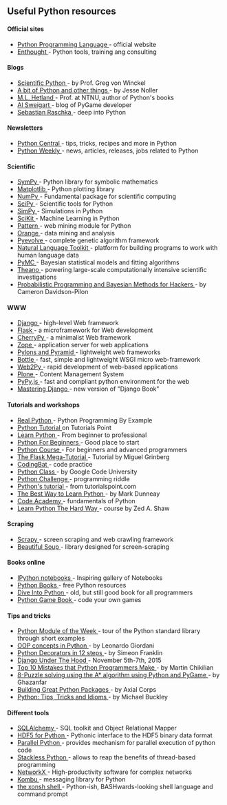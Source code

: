 ## Useful Python resources
#### Official sites
+ <a href="http://www.python.org/" target="_blank">Python Programming Language </a> - official website
+ <a href="http://www.enthought.com/" target="_blank">Enthought </a> - Python tools, training ang consulting

#### Blogs

+ <a href="http://www.scientificpython.net/" target="_blank">Scientific Python </a> - by Prof. Greg von Winckel
+ <a href="http://jessenoller.com/good-to-great-python-reads/" target="_blank">A bit of Python and other things </a> - by Jesse Noller
+ <a href="http://hetland.org/" target="_blank">M.L. Hetland </a> - Prof. at NTNU, author of Python&#39;s books
+ <a href="http://coffeeghost.net/" target="_blank">Al Sweigart </a> - blog of PyGame developer
+ <a href="http://sebastianraschka.com/Articles/2014_deep_python.html" target="_blank">Sebastian Raschka </a> - deep into Python
#### Newsletters
+ <a href="http://www.pythoncentral.io/" target="_blank">Python Central </a> - tips, tricks, recipes and more in Python
+ <a href="http://www.pythonweekly.com/" target="_blank">Python Weekly </a> - news, articles, releases, jobs related to Python

#### Scientific
+ <a href="http://sympy.org/en/index.html" target="_blank">SymPy </a> - Python library for symbolic mathematics
+ <a href="http://matplotlib.sourceforge.net/" target="_blank">Matplotlib </a> - Python plotting library
+ <a href="http://numpy.scipy.org/" target="_blank">NumPy </a> - Fundamental package for scientific computing
+ <a href="http://www.scipy.org/" target="_blank">SciPy </a> - Scientific tools for Python
+ <a href="http://simpy.sourceforge.net/" target="_blank">SimPy </a> - Simulations in Python
+ <a href="http://scikit-learn.org/stable/" target="_blank">SciKit </a> - Machine Learning in Python
+ <a href="http://www.clips.ua.ac.be/pages/pattern" target="_blank">Pattern </a> - web mining module for Python
+ <a href="http://orange.biolab.si/" target="_blank">Orange </a> - data mining and analysis
+ <a href="http://pyevolve.sourceforge.net/" target="_blank">Pyevolve </a> - complete genetic algorithm framework
+ <a href="http://nltk.org/" target="_blank">Natural Language Toolkit </a> - platform for building programs to work with human language data
+ <a href="http://pymc-devs.github.io/pymc/index.html" target="_blank">PyMC </a> - Bayesian statistical models and fitting algorithms
+ <a href="http://deeplearning.net/software/theano/" target="_blank">Theano </a> - powering large-scale computationally intensive scientific investigations
+ <a href="https://github.com/CamDavidsonPilon/Probabilistic-Programming-and-Bayesian-Methods-for-Hackers" target="_blank">Probabilistic Programming and Bayesian Methods for Hackers </a> - by Cameron Davidson-Pilon


#### WWW
+ <a href="https://www.djangoproject.com/" target="_blank">Django </a> - high-level Web framework
+ <a href="http://flask.pocoo.org/" target="_blank">Flask </a> - a microframework for Web development
+ <a href="http://www.cherrypy.org/" target="_blank">CherryPy </a> - a minimalist Web framework
+ <a href="http://zope.org/" target="_blank">Zope </a> - application server for web applications
+ <a href="http://www.pylonsproject.org/" target="_blank">Pylons and Pyramid </a> - lightweight web frameworks
+ <a href="http://bottlepy.org/docs/dev/index.html" target="_blank">Bottle </a> - fast, simple and lightweight WSGI micro web-framework
+ <a href="http://www.web2py.com/" target="_blank">Web2Py </a> - rapid development of web-based applications
+ <a href="http://plone.org/" target="_blank">Plone </a> - Content Management System
+ <a href="http://pypyjs.org/" target="_blank">PyPy.js </a> - fast and compliant python environment for the web
+ <a href="http://masteringdjango.com/" target="_blank">Mastering Django </a> - new version of &quot;Django Book&quot;

#### Tutorials and workshops

+ <a href="https://realpython.com/" target="_blank">Real Python </a> - Python Programming By Example
+ <a href="https://www.tutorialspoint.com/python/index.htm" target="_blank">Python Tutorial </a> on Tutorials Point
+ <a href="http://www.learnpython.org/" target="_blank">Learn Python </a> - From beginner to professional
+ <a href="http://www.pythonforbeginners.com/" target="_blank">Python For Beginners </a> - Good place to start
+ <a href="http://www.python-course.eu/course.php" target="_blank">Python Course </a> - For beginners and advanced programmers
+ <a href="http://blog.miguelgrinberg.com/post/the-flask-mega-tutorial-part-i-hello-world" target="_blank">The Flask Mega-Tutorial </a> - Tutorial by Miguel Grinberg
+ <a href="http://codingbat.com/python" target="_blank">CodingBat </a> - code practice
+ <a href="http://code.google.com/intl/pl/edu/languages/google-python-class/index.html" target="_blank">Python Class </a> - by Google Code University
+ <a href="http://www.pythonchallenge.com/" target="_blank">Python Challenge </a> - programming riddle
+ <a href="http://www.tutorialspoint.com/python/" target="_blank">Python&#39;s tutorial </a> - from tutorialspoint.com
+ <a href="http://net.tutsplus.com/tutorials/the-best-way-to-learn-python/" target="_blank">The Best Way to Learn Python </a> -  by Mark Dunneay
+ <a href="http://www.codecademy.com/tracks/python" target="_blank">Code Academy </a> - fundamentals of Python
+ <a href="http://learnpythonthehardway.org/" target="_blank">Learn Python The Hard Way </a> - course by Zed A. Shaw


#### Scraping
+ <a href="http://scrapy.org/" target="_blank">Scrapy </a> - screen scraping and web crawling framework
+ <a href="http://www.crummy.com/software/BeautifulSoup/" target="_blank">Beautiful Soup </a> - library designed for screen-scraping

#### Books online
+ <a href="https://github.com/ipython/ipython/wiki/A-gallery-of-interesting-IPython-Notebooks" target="_blank">IPython notebooks </a> - Inspiring gallery of Notebooks
+ <a href="http://pythonbooks.revolunet.com/" target="_blank">Python Books </a> - free Python resources
+ <a href="http://www.diveintopython.net/" target="_blank">Dive Into Python </a> - old, but still good book for all programmers
+ <a href="http://thepythongamebook.com/" target="_blank">Python Game Book </a> - code your own games

#### Tips and tricks
+ <a href="https://pymotw.com/2/" target="_blank">Python Module of the Week </a> - tour of the Python standard library through short examples
+ <a href="http://lgiordani.github.io/blog/2014/03/05/oop-concepts-in-python-2-dot-x-part-1/" target="_blank">OOP concepts in Python </a> - by Leonardo Giordani
+ <a href="http://simeonfranklin.com/blog/2012/jul/1/python-decorators-in-12-steps/" target="_blank">Python Decorators in 12 steps </a> - by Simeon Franklin
+ <a href="https://opbeat.com/events/duth/" target="_blank">Django Under The Hood </a> - November 5th-7th, 2015
+ <a href="http://www.toptal.com/python/top-10-mistakes-that-python-programmers-make" target="_blank">Top 10 Mistakes that Python Programmers Make  </a> - by Martin Chikilian
+ <a href="http://www.codeproject.com/Articles/365553/8-Puzzle-solving-using-the-A-algorithm-using-Pytho" target="_blank">8-Puzzle solving using the A* algorithm using Python and PyGame </a> - by Ghazanfar
+ <a href="http://axialcorps.com/2013/08/29/5-simple-rules-for-building-great-python-packages/#!" target="_blank">Building Great Python Packages </a> - by Axial Corps
+ <a href="https://codefisher.org/catch/blog/2015/01/27/python-tips-tricks-and-idioms/" target="_blank">Python: Tips, Tricks and Idioms </a> - by Michael Buckley

#### Different tools
+ <a href="http://www.sqlalchemy.org/" target="_blank">SQLAlchemy </a> - SQL toolkit and Object Relational Mapper
+ <a href="http://www.h5py.org/" target="_blank">HDF5 for Python </a> - Pythonic interface to the HDF5 binary data format
+ <a href="http://www.parallelpython.com/" target="_blank">Parallel Python </a> - provides mechanism for parallel execution of python code
+ <a href="http://www.stackless.com/" target="_blank">Stackless Python </a> - allows to reap the benefits of thread-based programming
+ <a href="https://networkx.github.io/" target="_blank">NetworkX </a> - High-productivity software for complex networks
+ <a href="http://docs.celeryproject.org/projects/kombu/en/latest/index.html" target="_blank">Kombu </a> - messaging library for Python
+ <a href="http://xonsh.org/index.html" target="_blank">the xonsh shell </a> - Python-ish, BASHwards-looking shell language and command prompt
 
